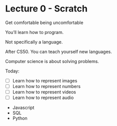 # Lecture 0 - Scratch

Get comfortable being uncomfortable

You’ll learn how to program.

Not specifically a language.

After CS50. You can teach yourself new languages.

Computer science is about solving problems.

Today:

- [ ] Learn how to represent images
- [ ] Learn how to represent numbers
- [ ] Learn how to represent videos
- [ ] Learn how to represent audio

- Javascript
- SQL
- Python
